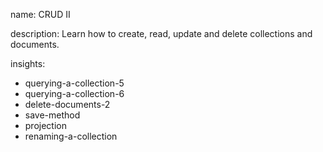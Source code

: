 name: CRUD II

description: Learn how to create, read, update and delete collections and documents.

insights:
  - querying-a-collection-5
  - querying-a-collection-6
  - delete-documents-2
  - save-method
  - projection
  - renaming-a-collection

